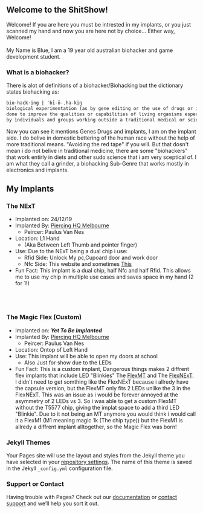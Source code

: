 ## Welcome to the ShitShow!

Welcome! If you are here you must be intrested in my implants, 
or you just scanned my hand and now you are here not by choice... Either way, Welcome!
<br/><br/>
My Name is Blue, I am a 19 year old australian biohacker and game development student.

### What is a biohacker?

There is alot of definitions of a biohacker/Biohacking but the dictionary states biohacking as:
```markdown
bio·hack·ing | ˈbī-ō-ˌha-kiŋ 
biological experimentation (as by gene editing or the use of drugs or implants) 
done to improve the qualities or capabilities of living organisms especially 
by individuals and groups working outside a traditional medical or scientific research environment
```

Now you can see it mentions Genes Drugs and implants, I am on the implant side. I do belive in domestic bettering of the human race without the help of more traditional means. "Avoiding the red tape" if you will. But that dosn't mean i do not belive in traditional medicine, there are some "biohackers" that work entirly in diets and other sudo science that i am very sceptical of. I am what they call a grinder, a biohacking Sub-Genre that works mostly in electronics and implants.


## My Implants

### The NExT

 * Implanted on: 24/12/19
 * Implanted By: [Piercing HQ Melbourne](https://www.piercinghq.com.au/)
   * Peircer: Paulus Van Nes
 * Location: L1 Hand
   * (Aka Between Left Thumb and pointer finger)
 * Use: Due to the NExT being a dual chip i use:
   * Rfid Side: Unlock My pc,Cupoard door and work door
   * Nfc Side: This website and sometimes [This](https://www.youtube.com/watch?v=dQw4w9WgXcQ&list=PLahKLy8pQdCM0SiXNn3EfGIXX19QGzUG3)
 * Fun Fact: This implant is a dual chip, half Nfc and half Rfid. This allows me to use my chip in multiple use cases and saves space in my hand (2 for 1!)
 
 <br/><br/>
 
### The Magic Flex **(Custom)**
 * Implanted on: ***Yet To Be Implanted***
 * Implanted By: [Piercing HQ Melbourne](https://www.piercinghq.com.au/)
   * Peircer: Paulus Van Nes
 * Location: Ontop of Left Hand
 * Use: This implant will be able to open my doors at school
   * Also Just for show due to the LEDs
 * Fun Fact: This is a custom implant, Dangerous things makes 2 diffrent flex implants that include LED "Blinkies" The [FlexMT](https://dangerousthings.com/product/flexmt/) and The [FlexNExT](https://dangerousthings.com/product/flexnext/). I didn't need to get somthing like the FlexNExT because i allredy have the capsule version, but the FlexMT only fits 2 LEDs unlike the 3 in the FlexNExT. This was an issue as i would be forever annoyed at the asymmetry of 2 LEDs vs 3. So i was able to get a custom FlexMT without the T5577 chip, giving the implat space to add a third LED "Blinkie". Due to it not being an MT anymore you would think i would call it a FlexM1 (M1 meaning magic 1k (The chip type)) but the FlexM1 is allredy a diffrent implant alltogether, so the Magic Flex was born!

### Jekyll Themes

Your Pages site will use the layout and styles from the Jekyll theme you have selected in your [repository settings](https://github.com/Vampire-blue/BioSite/settings). The name of this theme is saved in the Jekyll `_config.yml` configuration file.

### Support or Contact

Having trouble with Pages? Check out our [documentation](https://docs.github.com/categories/github-pages-basics/) or [contact support](https://github.com/contact) and we’ll help you sort it out.
